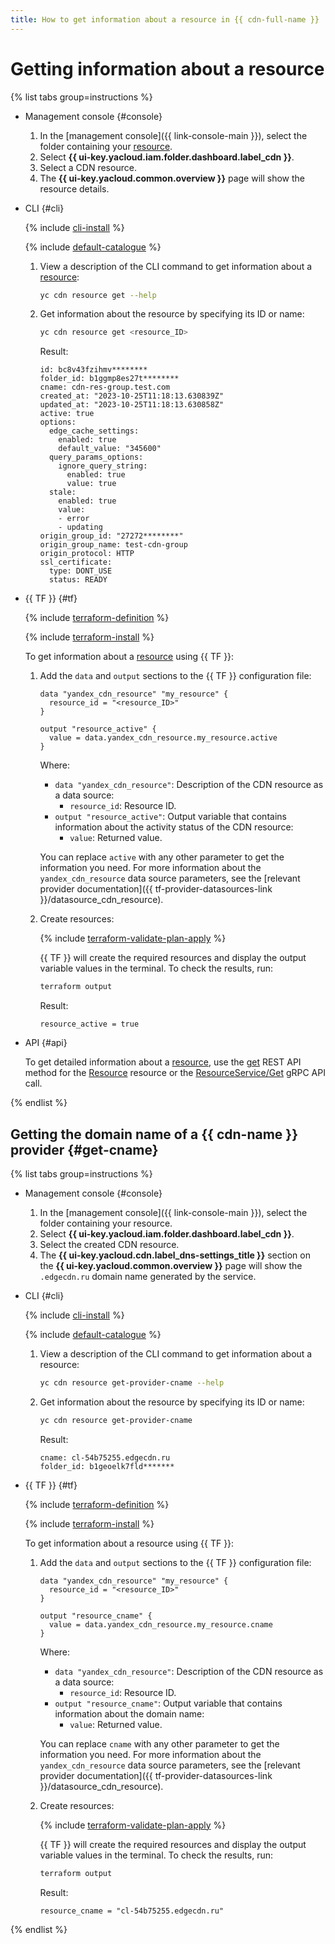 ```yaml
---
title: How to get information about a resource in {{ cdn-full-name }}
---
```


# Getting information about a resource

{% list tabs group=instructions %}

- Management console {#console}

  1. In the [management console]({{ link-console-main }}), select the folder containing your [resource](../../concepts/resource.md).
  1. Select **{{ ui-key.yacloud.iam.folder.dashboard.label_cdn }}**.
  1. Select a CDN resource.
  1. The **{{ ui-key.yacloud.common.overview }}** page will show the resource details.

- CLI {#cli}

  {% include [cli-install](../../../_includes/cli-install.md) %}

  {% include [default-catalogue](../../../_includes/default-catalogue.md) %}

  1. View a description of the CLI command to get information about a [resource](../../concepts/resource.md):

      ```bash
      yc cdn resource get --help
      ```

  1. Get information about the resource by specifying its ID or name:

      ```bash
      yc cdn resource get <resource_ID>
      ```

      Result:

      ```text
      id: bc8v43fzihmv********
      folder_id: b1ggmp8es27t********
      cname: cdn-res-group.test.com
      created_at: "2023-10-25T11:18:13.630839Z"
      updated_at: "2023-10-25T11:18:13.630858Z"
      active: true
      options:
        edge_cache_settings:
          enabled: true
          default_value: "345600"
        query_params_options:
          ignore_query_string:
            enabled: true
            value: true
        stale:
          enabled: true
          value:
          - error
          - updating
      origin_group_id: "27272********"
      origin_group_name: test-cdn-group
      origin_protocol: HTTP
      ssl_certificate:
        type: DONT_USE
        status: READY
      ```

- {{ TF }} {#tf}

  {% include [terraform-definition](../../../_tutorials/_tutorials_includes/terraform-definition.md) %}

  {% include [terraform-install](../../../_includes/terraform-install.md) %}

  To get information about a [resource](../../concepts/resource.md) using {{ TF }}:

  1. Add the `data` and `output` sections to the {{ TF }} configuration file:

      ```hcl
      data "yandex_cdn_resource" "my_resource" {
        resource_id = "<resource_ID>"
      }

      output "resource_active" {
        value = data.yandex_cdn_resource.my_resource.active
      }
      ```

      Where:

      * `data "yandex_cdn_resource"`: Description of the CDN resource as a data source:
         * `resource_id`: Resource ID.
      * `output "resource_active"`: Output variable that contains information about the activity status of the CDN resource:
         * `value`: Returned value.

     You can replace `active` with any other parameter to get the information you need. For more information about the `yandex_cdn_resource` data source parameters, see the [relevant provider documentation]({{ tf-provider-datasources-link }}/datasource_cdn_resource).

  1. Create resources:

      {% include [terraform-validate-plan-apply](../../../_tutorials/_tutorials_includes/terraform-validate-plan-apply.md) %}

      {{ TF }} will create the required resources and display the output variable values in the terminal. To check the results, run:

      ```bash
      terraform output
      ```

      Result:

      ```text
      resource_active = true
      ```

- API {#api}

  To get detailed information about a [resource](../../concepts/resource.md), use the [get](../../api-ref/Resource/get.md) REST API method for the [Resource](../../api-ref/Resource/index.md) resource or the [ResourceService/Get](../../api-ref/grpc/resource_service.md#Get) gRPC API call.

{% endlist %}

## Getting the domain name of a {{ cdn-name }} provider {#get-cname}

{% list tabs group=instructions %}

- Management console {#console}

  1. In the [management console]({{ link-console-main }}), select the folder containing your resource.
  1. Select **{{ ui-key.yacloud.iam.folder.dashboard.label_cdn }}**.
  1. Select the created CDN resource.
  1. The **{{ ui-key.yacloud.cdn.label_dns-settings_title }}** section on the **{{ ui-key.yacloud.common.overview }}** page will show the `.edgecdn.ru` domain name generated by the service.

- CLI {#cli}

  {% include [cli-install](../../../_includes/cli-install.md) %}

  {% include [default-catalogue](../../../_includes/default-catalogue.md) %}

  1. View a description of the CLI command to get information about a resource:

      ```bash
      yc cdn resource get-provider-cname --help
      ```

  1. Get information about the resource by specifying its ID or name:

      ```bash
      yc cdn resource get-provider-cname
      ```

      Result:

      ```text
      cname: cl-54b75255.edgecdn.ru
      folder_id: b1geoelk7fld*******
      ```

- {{ TF }} {#tf}

  {% include [terraform-definition](../../../_tutorials/_tutorials_includes/terraform-definition.md) %}

  {% include [terraform-install](../../../_includes/terraform-install.md) %}

  To get information about a resource using {{ TF }}:

  1. Add the `data` and `output` sections to the {{ TF }} configuration file:

      ```hcl
      data "yandex_cdn_resource" "my_resource" {
        resource_id = "<resource_ID>"
      }

      output "resource_cname" {
        value = data.yandex_cdn_resource.my_resource.cname
      }
      ```

      Where:

      * `data "yandex_cdn_resource"`: Description of the CDN resource as a data source:
         * `resource_id`: Resource ID.
      * `output "resource_cname"`: Output variable that contains information about the domain name:
         * `value`: Returned value.

     You can replace `cname` with any other parameter to get the information you need. For more information about the `yandex_cdn_resource` data source parameters, see the [relevant provider documentation]({{ tf-provider-datasources-link }}/datasource_cdn_resource).

  1. Create resources:

      {% include [terraform-validate-plan-apply](../../../_tutorials/_tutorials_includes/terraform-validate-plan-apply.md) %}

      {{ TF }} will create the required resources and display the output variable values in the terminal. To check the results, run:

      ```bash
      terraform output
      ```

      Result:

      ```text
      resource_cname = "cl-54b75255.edgecdn.ru"
      ```

{% endlist %}
